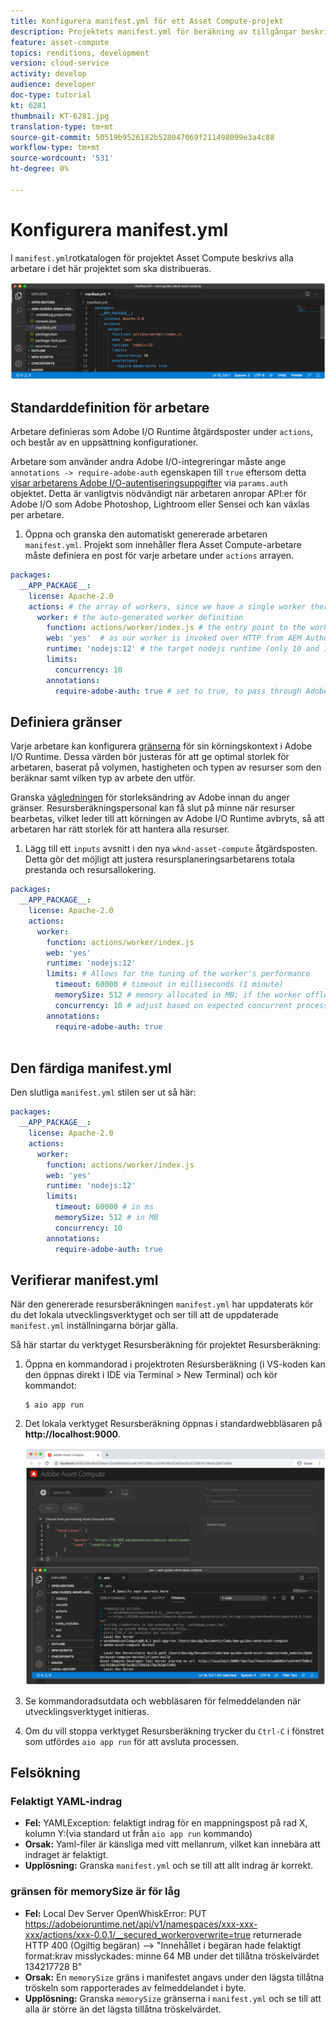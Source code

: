 ```yaml
---
title: Konfigurera manifest.yml för ett Asset Compute-projekt
description: Projektets manifest.yml för beräkning av tillgångar beskriver alla arbetare i det här programmet som ska distribueras.
feature: asset-compute
topics: renditions, development
version: cloud-service
activity: develop
audience: developer
doc-type: tutorial
kt: 6281
thumbnail: KT-6281.jpg
translation-type: tm+mt
source-git-commit: 50519b9526182b528047069f211498099e3a4c88
workflow-type: tm+mt
source-wordcount: '531'
ht-degree: 0%

---
```



# Konfigurera manifest.yml

I `manifest.yml`rotkatalogen för projektet Asset Compute beskrivs alla arbetare i det här projektet som ska distribueras.

![manifest.yml](./assets/manifest/manifest.png)

## Standarddefinition för arbetare

Arbetare definieras som Adobe I/O Runtime åtgärdsposter under `actions`, och består av en uppsättning konfigurationer.

Arbetare som använder andra Adobe I/O-integreringar måste ange `annotations -> require-adobe-auth` egenskapen till `true` eftersom detta [visar arbetarens Adobe I/O-autentiseringsuppgifter](https://docs.adobe.com/content/help/en/asset-compute/using/extend/develop-custom-application.html#access-adobe-apis) via `params.auth` objektet. Detta är vanligtvis nödvändigt när arbetaren anropar API:er för Adobe I/O som Adobe Photoshop, Lightroom eller Sensei och kan växlas per arbetare.

1. Öppna och granska den automatiskt genererade arbetaren `manifest.yml`. Projekt som innehåller flera Asset Compute-arbetare måste definiera en post för varje arbetare under `actions` arrayen.

```yml
packages:
  __APP_PACKAGE__:
    license: Apache-2.0
    actions: # the array of workers, since we have a single worker there is only one entry beneath actions
      worker: # the auto-generated worker definition
        function: actions/worker/index.js # the entry point to the worker 
        web: 'yes'  # as our worker is invoked over HTTP from AEM Author service
        runtime: 'nodejs:12' # the target nodejs runtime (only 10 and 12 are supported)
        limits:
          concurrency: 10
        annotations:
          require-adobe-auth: true # set to true, to pass through Adobe I/O access token/client id via params.auth in the worker, typically required when the worker calls out to Adobe I/O APIs such as the Adobe Photoshop, Lightroom or Sensei APIs.
```

## Definiera gränser

Varje arbetare kan konfigurera [gränserna](https://www.adobe.io/apis/experienceplatform/runtime/docs.html#!adobedocs/adobeio-runtime/master/guides/system_settings.md) för sin körningskontext i Adobe I/O Runtime. Dessa värden bör justeras för att ge optimal storlek för arbetaren, baserat på volymen, hastigheten och typen av resurser som den beräknar samt vilken typ av arbete den utför.

Granska [vägledningen](https://docs.adobe.com/content/help/en/asset-compute/using/extend/develop-custom-application.html#sizing-workers) för storleksändring av Adobe innan du anger gränser. Resursberäkningspersonal kan få slut på minne när resurser bearbetas, vilket leder till att körningen av Adobe I/O Runtime avbryts, så att arbetaren har rätt storlek för att hantera alla resurser.

1. Lägg till ett `inputs` avsnitt i den nya `wknd-asset-compute` åtgärdsposten. Detta gör det möjligt att justera resursplaneringsarbetarens totala prestanda och resursallokering.

```yml
packages:
  __APP_PACKAGE__:
    license: Apache-2.0
    actions: 
      worker:
        function: actions/worker/index.js 
        web: 'yes' 
        runtime: 'nodejs:12'
        limits: # Allows for the tuning of the worker's performance
          timeout: 60000 # timeout in milliseconds (1 minute)
          memorySize: 512 # memory allocated in MB; if the worker offloads heavy computational work to other Web services this number can be reduced
          concurrency: 10 # adjust based on expected concurrent processing and timeout 
        annotations:
          require-adobe-auth: true
           
```

## Den färdiga manifest.yml

Den slutliga `manifest.yml` stilen ser ut så här:

```yml
packages:
  __APP_PACKAGE__:
    license: Apache-2.0
    actions: 
      worker:
        function: actions/worker/index.js 
        web: 'yes' 
        runtime: 'nodejs:12'
        limits:
          timeout: 60000 # in ms
          memorySize: 512 # in MB
          concurrency: 10 
        annotations:
          require-adobe-auth: true
```

## Verifierar manifest.yml

När den genererade resursberäkningen `manifest.yml` har uppdaterats kör du det lokala utvecklingsverktyget och ser till att de uppdaterade `manifest.yml` inställningarna börjar gälla.

Så här startar du verktyget Resursberäkning för projektet Resursberäkning:

1. Öppna en kommandorad i projektroten Resursberäkning (i VS-koden kan den öppnas direkt i IDE via Terminal > New Terminal) och kör kommandot:

   ```
   $ aio app run
   ```

1. Det lokala verktyget Resursberäkning öppnas i standardwebbläsaren på __http://localhost:9000__.

   ![aio-appkörning](assets/environment-variables/aio-app-run.png)

1. Se kommandoradsutdata och webbläsaren för felmeddelanden när utvecklingsverktyget initieras.
1. Om du vill stoppa verktyget Resursberäkning trycker du `Ctrl-C` i fönstret som utfördes `aio app run` för att avsluta processen.

## Felsökning

### Felaktigt YAML-indrag

+ __Fel:__ YAMLException: felaktigt indrag för en mappningspost på rad X, kolumn Y:(via standard ut från `aio app run` kommando)
+ __Orsak:__ Yaml-filer är känsliga med vitt mellanrum, vilket kan innebära att indraget är felaktigt.
+ __Upplösning:__ Granska `manifest.yml` och se till att allt indrag är korrekt.

### gränsen för memorySize är för låg

+ __Fel:__  Local Dev Server OpenWhiskError: PUT https://adobeioruntime.net/api/v1/namespaces/xxx-xxx-xxx/actions/xxx-0.0.1/__secured_workeroverwrite=true returnerade HTTP 400 (Ogiltig begäran) —> &quot;Innehållet i begäran hade felaktigt format:krav misslyckades: minne 64 MB under det tillåtna tröskelvärdet 134217728 B&quot;
+ __Orsak:__ En `memorySize` gräns i manifestet angavs under den lägsta tillåtna tröskeln som rapporterades av felmeddelandet i byte.
+ __Upplösning:__  Granska `memorySize` gränserna i `manifest.yml` och se till att alla är större än det lägsta tillåtna tröskelvärdet.
